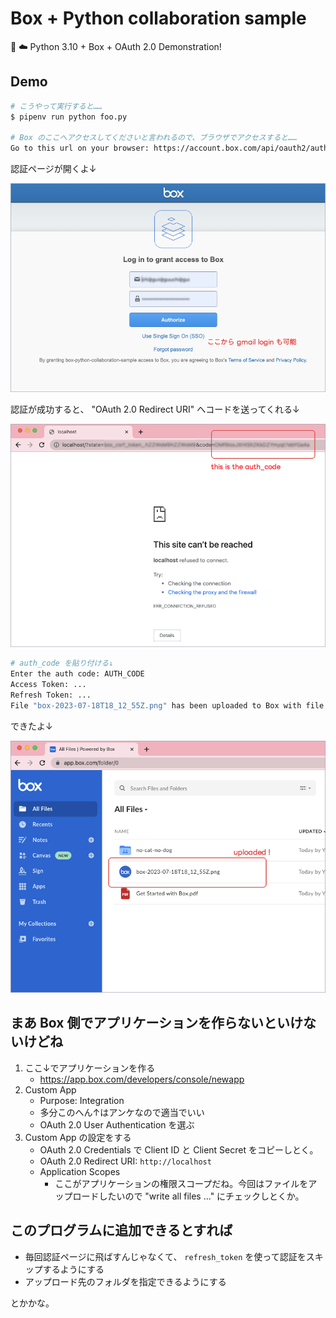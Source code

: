 Box + Python collaboration sample
===

🐍 ☁️ Python 3.10 + Box + OAuth 2.0 Demonstration!

## Demo

```bash
# こうやって実行すると……
$ pipenv run python foo.py

# Box のここへアクセスしてくださいと言われるので、ブラウザでアクセスすると……
Go to this url on your browser: https://account.box.com/api/oauth2/authorize?state=...
```

認証ページが開くよ↓

![](./docs/log-in-to-grant-access-to-box.png)

認証が成功すると、 "OAuth 2.0 Redirect URI" へコードを送ってくれる↓

![](./docs/localhost-auth-code.png)

```bash
# auth_code を貼り付ける↓
Enter the auth code: AUTH_CODE
Access Token: ...
Refresh Token: ...
File "box-2023-07-18T18_12_55Z.png" has been uploaded to Box with file ID: 1261571953317
```

できたよ↓

![](./docs/file-uploaded.png)

## まあ Box 側でアプリケーションを作らないといけないけどね

1. ここ↓でアプリケーションを作る
    - https://app.box.com/developers/console/newapp
2. Custom App
    - Purpose: Integration
    - 多分このへん↑はアンケなので適当でいい
    - OAuth 2.0 User Authentication を選ぶ
3. Custom App の設定をする
    - OAuth 2.0 Credentials で Client ID と Client Secret をコピーしとく。
    - OAuth 2.0 Redirect URI: `http://localhost`
    - Application Scopes
        - ここがアプリケーションの権限スコープだね。今回はファイルをアップロードしたいので "write all files ..." にチェックしとくか。

## このプログラムに追加できるとすれば

- 毎回認証ページに飛ばすんじゃなくて、 `refresh_token` を使って認証をスキップするようにする
- アップロード先のフォルダを指定できるようにする

とかかな。
